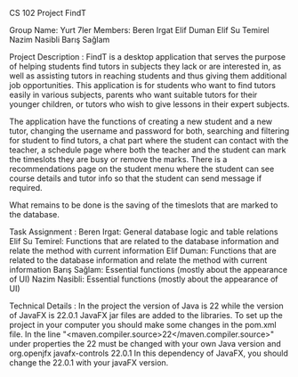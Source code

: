 CS 102 Project FindT

Group Name: Yurt 7ler
Members:
Beren Irgat 
Elif Duman
Elif Su Temirel
Nazim Nasibli
Barış Sağlam

Project Description : 
FindT is a desktop application that serves the purpose of helping students find tutors in subjects they lack or are interested in, as well as assisting tutors in reaching students and thus giving them additional job opportunities. This application is for students who want to find tutors easily in various subjects, parents who want suitable tutors for their younger children, or tutors who wish to give lessons in their expert subjects.

The application have the functions of creating a new student and a new tutor, changing the username and password for both, searching and filtering for student to find tutors, a chat part where the student can contact with the teacher, a schedule page where both the teacher and the student can mark the timeslots they are busy or remove the marks. There is a recommendations page on the student menu where the student can see course details and tutor info so that the student can send message if required.

What remains to be done is the saving of the timeslots that are marked to the database.

Task Assignment : 
Beren Irgat: General database logic and table relations
Elif Su Temirel: Functions that are related to the database information and relate the method with current information
Elif Duman: Functions that are related to the database information and relate the method with current information
Barış Sağlam: Essential functions (mostly about the appearance of UI)
Nazim Nasibli: Essential functions (mostly about the appearance of UI)

Technical Details : 
In the project the version of Java is 22 while the version of JavaFX is 22.0.1 JavaFX jar files are added to the libraries. To set up the project in your computer you should make some changes in the pom.xml file. In the line "<maven.compiler.source>22</maven.compiler.source>" under properties the 22 must be changed with your own Java version and <dependency>
            <groupId>org.openjfx</groupId>
            <artifactId>javafx-controls</artifactId>
            <version>22.0.1</version>
        </dependency>
        In this dependency of JavaFX, you should change the 22.0.1 with your javaFX version.






